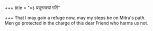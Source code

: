 +++
title = "०३ यन्नूनमश्यां गतिं"

+++
That I may gain a refuge now, may my steps be on Mitra's path.  
     Men go protected in the charge of this dear Friend who harms us not.